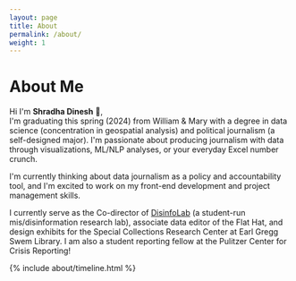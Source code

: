 ```yaml
---
layout: page
title: About
permalink: /about/
weight: 1
---
```


# **About Me**

Hi I'm **Shradha Dinesh** :wave:,<br>
I'm graduating this spring (2024) from William & Mary with a degree in data science (concentration in geospatial analysis) and political journalism (a self-designed major). I'm passionate about producing journalism with data through visualizations, ML/NLP analyses, or your everyday Excel number crunch. 

I'm currently thinking about data journalism as a policy and accountability tool, and I'm excited to work on my front-end development and project management skills. 

I currently serve as the Co-director of [DisinfoLab](https://www.disinfolab.wm.edu/) (a student-run mis/disinformation research lab), associate data editor of the Flat Hat, and design exhibits for the Special Collections Research Center at Earl Gregg Swem Library. I am also a student reporting fellow at the Pulitzer Center for Crisis Reporting! 

<div class="row">
{% include about/timeline.html %}
</div>
